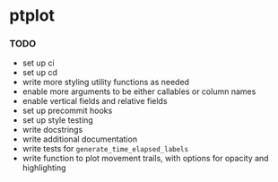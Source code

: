 # ptplot

### TODO
* set up ci
* set up cd
* write more styling utility functions as needed
* enable more arguments to be either callables or column names
* enable vertical fields and relative fields
* set up precommit hooks
* set up style testing
* write docstrings
* write additional documentation
* write tests for `generate_time_elapsed_labels`
* write function to plot movement trails, with options 
for opacity and highlighting